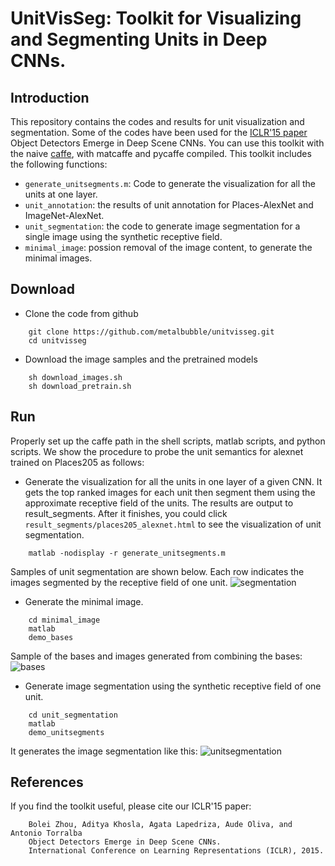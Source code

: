 # UnitVisSeg: Toolkit for Visualizing and Segmenting Units in Deep CNNs.

## Introduction
This repository contains the codes and results for unit visualization and segmentation. Some of the codes have been used for the [ICLR'15 paper](https://arxiv.org/pdf/1412.6856.pdf) Object Detectors Emerge in Deep Scene CNNs. You can use this toolkit with the naive [caffe](https://github.com/BVLC/caffe), with matcaffe and pycaffe compiled. This toolkit includes the following functions:

* ```generate_unitsegments.m```: Code to generate the visualization for all the units at one layer.
* ```unit_annotation```: the results of unit annotation for Places-AlexNet and ImageNet-AlexNet.
* ```unit_segmentation```: the code to generate image segmentation for a single image using the synthetic receptive field.
* ```minimal_image```: possion removal of the image content, to generate the minimal images.


## Download
* Clone the code from github
```
    git clone https://github.com/metalbubble/unitvisseg.git
    cd unitvisseg
```
* Download the image samples and the pretrained models
```
    sh download_images.sh
    sh download_pretrain.sh
``` 

## Run
Properly set up the caffe path in the shell scripts, matlab scripts, and python scripts. We show the procedure to probe the unit semantics for alexnet trained on Places205 as follows:

* Generate the visualization for all the units in one layer of a given CNN. It gets the top ranked images for each unit then segment them using the approximate receptive field of the units. The results are output to result_segments. After it finishes, you could click ```result_segments/places205_alexnet.html``` to see the visualization of unit segmentation.
```
    matlab -nodisplay -r generate_unitsegments.m
```
Samples of unit segmentation are shown below. Each row indicates the images segmented by the receptive field of one unit.
![segmentation](http://places.csail.mit.edu/unit_annotation/images/unitsegmentation_new.png)

* Generate the minimal image. 
```
    cd minimal_image
    matlab
    demo_bases
```
Sample of the bases and images generated from combining the bases:
![bases](http://places.csail.mit.edu/unit_annotation/images/minimal_image.png)

* Generate image segmentation using the synthetic receptive field of one unit.
```
    cd unit_segmentation
    matlab
    demo_unitsegments
```
It generates the image segmentation like this:
![unitsegmentation](http://places.csail.mit.edu/unit_annotation/images/sample_segment.png)

## References
If you find the toolkit useful, please cite our ICLR'15 paper:
```
    Bolei Zhou, Aditya Khosla, Agata Lapedriza, Aude Oliva, and Antonio Torralba
    Object Detectors Emerge in Deep Scene CNNs.
    International Conference on Learning Representations (ICLR), 2015.
```

